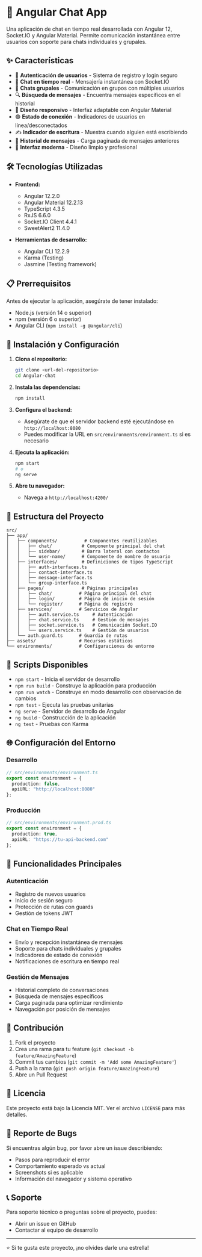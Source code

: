 # 💬 Angular Chat App

Una aplicación de chat en tiempo real desarrollada con Angular 12, Socket.IO y Angular Material. Permite comunicación instantánea entre usuarios con soporte para chats individuales y grupales.

## ✨ Características

- 🔐 **Autenticación de usuarios** - Sistema de registro y login seguro
- 💬 **Chat en tiempo real** - Mensajería instantánea con Socket.IO
- 👥 **Chats grupales** - Comunicación en grupos con múltiples usuarios
- 🔍 **Búsqueda de mensajes** - Encuentra mensajes específicos en el historial
- 📱 **Diseño responsivo** - Interfaz adaptable con Angular Material
- 🟢 **Estado de conexión** - Indicadores de usuarios en línea/desconectados
- ✍️ **Indicador de escritura** - Muestra cuando alguien está escribiendo
- 📄 **Historial de mensajes** - Carga paginada de mensajes anteriores
- 🎨 **Interfaz moderna** - Diseño limpio y profesional

## 🛠️ Tecnologías Utilizadas

- **Frontend:**
  - Angular 12.2.0
  - Angular Material 12.2.13
  - TypeScript 4.3.5
  - RxJS 6.6.0
  - Socket.IO Client 4.4.1
  - SweetAlert2 11.4.0

- **Herramientas de desarrollo:**
  - Angular CLI 12.2.9
  - Karma (Testing)
  - Jasmine (Testing framework)

## 📋 Prerrequisitos

Antes de ejecutar la aplicación, asegúrate de tener instalado:

- Node.js (versión 14 o superior)
- npm (versión 6 o superior)
- Angular CLI (`npm install -g @angular/cli`)

## 🚀 Instalación y Configuración

1. **Clona el repositorio:**
   ```bash
   git clone <url-del-repositorio>
   cd Angular-chat
   ```

2. **Instala las dependencias:**
   ```bash
   npm install
   ```

3. **Configura el backend:**
   - Asegúrate de que el servidor backend esté ejecutándose en `http://localhost:8080`
   - Puedes modificar la URL en `src/environments/environment.ts` si es necesario

4. **Ejecuta la aplicación:**
   ```bash
   npm start
   # o
   ng serve
   ```

5. **Abre tu navegador:**
   - Navega a `http://localhost:4200/`

## 📁 Estructura del Proyecto

```
src/
├── app/
│   ├── components/          # Componentes reutilizables
│   │   ├── chat/           # Componente principal del chat
│   │   ├── sidebar/        # Barra lateral con contactos
│   │   └── user-name/      # Componente de nombre de usuario
│   ├── interfaces/         # Definiciones de tipos TypeScript
│   │   ├── auth-interfaces.ts
│   │   ├── contact-interface.ts
│   │   ├── message-interface.ts
│   │   └── group-interface.ts
│   ├── pages/              # Páginas principales
│   │   ├── chat/          # Página principal del chat
│   │   ├── login/         # Página de inicio de sesión
│   │   └── register/      # Página de registro
│   ├── services/          # Servicios de Angular
│   │   ├── auth.service.ts     # Autenticación
│   │   ├── chat.service.ts     # Gestión de mensajes
│   │   ├── socket.service.ts   # Comunicación Socket.IO
│   │   └── users.service.ts    # Gestión de usuarios
│   └── auth.guard.ts      # Guardia de rutas
├── assets/                # Recursos estáticos
└── environments/          # Configuraciones de entorno
```

## 🔧 Scripts Disponibles

- `npm start` - Inicia el servidor de desarrollo
- `npm run build` - Construye la aplicación para producción
- `npm run watch` - Construye en modo desarrollo con observación de cambios
- `npm test` - Ejecuta las pruebas unitarias
- `ng serve` - Servidor de desarrollo de Angular
- `ng build` - Construcción de la aplicación
- `ng test` - Pruebas con Karma

## 🌐 Configuración del Entorno

### Desarrollo
```typescript
// src/environments/environment.ts
export const environment = {
  production: false,
  apiURL: "http://localhost:8080"
};
```

### Producción
```typescript
// src/environments/environment.prod.ts
export const environment = {
  production: true,
  apiURL: "https://tu-api-backend.com"
};
```

## 📱 Funcionalidades Principales

### Autenticación
- Registro de nuevos usuarios
- Inicio de sesión seguro
- Protección de rutas con guards
- Gestión de tokens JWT

### Chat en Tiempo Real
- Envío y recepción instantánea de mensajes
- Soporte para chats individuales y grupales
- Indicadores de estado de conexión
- Notificaciones de escritura en tiempo real

### Gestión de Mensajes
- Historial completo de conversaciones
- Búsqueda de mensajes específicos
- Carga paginada para optimizar rendimiento
- Navegación por posición de mensajes

## 🤝 Contribución

1. Fork el proyecto
2. Crea una rama para tu feature (`git checkout -b feature/AmazingFeature`)
3. Commit tus cambios (`git commit -m 'Add some AmazingFeature'`)
4. Push a la rama (`git push origin feature/AmazingFeature`)
5. Abre un Pull Request

## 📄 Licencia

Este proyecto está bajo la Licencia MIT. Ver el archivo `LICENSE` para más detalles.

## 🐛 Reporte de Bugs

Si encuentras algún bug, por favor abre un issue describiendo:
- Pasos para reproducir el error
- Comportamiento esperado vs actual
- Screenshots si es aplicable
- Información del navegador y sistema operativo

## 📞 Soporte

Para soporte técnico o preguntas sobre el proyecto, puedes:
- Abrir un issue en GitHub
- Contactar al equipo de desarrollo

---

⭐ Si te gusta este proyecto, ¡no olvides darle una estrella!

